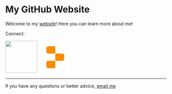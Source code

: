 # My GitHub Website

Welcome to my [website](https://peme969.is-a.dev)! Here you can learn more about me!

Connect:

<a href="https://github.com/peme969" style="text-decoration: none"><img width="100" height="100" src="github.png"></a>         [![Replit](replit.png)](https://replit.com/@muskbot)




___________

If you have any questions or better advice, [email me](https://mail.google.com/mail/u/0/?fs=1&tf=cm&to=hello@peme969.is-a.dev)


